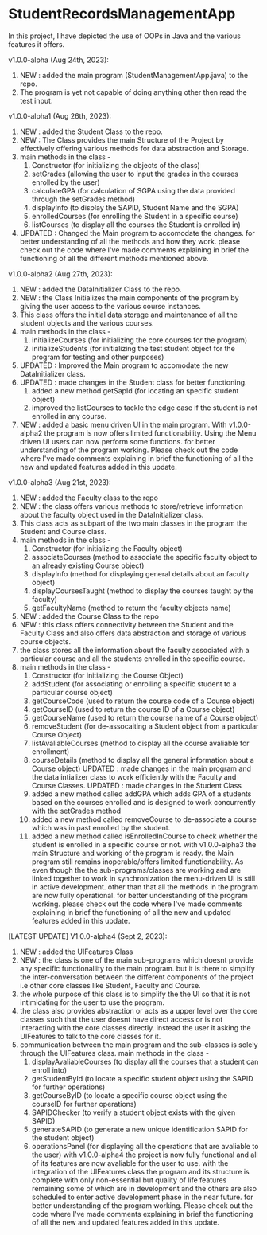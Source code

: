 # StudentRecordsManagementApp
In this project, I have depicted the use of OOPs in Java and the various features it offers.

v1.0.0-alpha (Aug 24th, 2023): 
1. NEW : added the main program (StudentManagementApp.java) to the repo.
2. The program is yet not capable of doing anything other then read the test input.


v1.0.0-alpha1 (Aug 26th, 2023):
1. NEW : added the Student Class to the repo.
2. NEW : The Class provides the main Structure of the Project by effectively offering various methods for data abstraction and Storage.
3. main methods in the class -
   1. Constructor (for initializing the objects of the class)
   2. setGrades (allowing the user to input the grades in the courses enrolled by the user)
   3. calculateGPA (for calculation of SGPA using the data provided through the setGrades method)
   4. displayInfo (to display the SAPID, Student Name and the SGPA)
   5. enrolledCourses (for enrolling the Student in a specific course)
   6. listCourses (to display all the courses the Student is enrolled in)
4. UPDATED : Changed the Main program to accomodate the changes.
for better understanding of all the methods and how they work. please check out the code where I've made comments
explaining in brief the functioning of all the different methods mentioned above.


v1.0.0-alpha2 (Aug 27th, 2023):
1. NEW : added the DataInitializer Class to the repo.
2. NEW : the Class Initializes the main components of the program by giving the user access to the various course instances.
3. This class offers the initial data storage and maintenance of all the student objects and the various courses.
4. main methods in the class - 
   1. initializeCourses (for initializing the core courses for the program)
   2. initializeStudents (for initializing the test student object for the program for testing and other purposes)
5. UPDATED : Improved the Main program to accomodate the new DataInitializer class.
6. UPDATED : made changes in the Student class for better functioning.
   1. added a new method getSapId (for locating an specific student object)
   2. improved the listCourses to tackle the edge case if the student is not enrolled in any course.
7. NEW : added a basic menu driven UI in the main program.
With v1.0.0-alpha2 the program is now offers limited functionability. Using the Menu driven UI users can now perform some functions.
for better understanding of the program working. Please check out the code where I've made comments explaining in brief
the functioning of all the new and updated features added in this update.


v1.0.0-alpha3 (Aug 21st, 2023):
1. NEW : added the Faculty class to the repo
2. NEW : the class offers various methods to store/retrieve information about the faculty object used in the DataInitializer class.
3. This class acts as subpart of the two main classes in the program the Student and Course class.
4. main methods in the class -
   1. Constructor (for initializing the Faculty object)
   2. associateCourses (method to associate the specific faculty object to an already existing Course object)
   3. displayInfo (method for displaying general details about an faculty object)
   4. displayCoursesTaught (method to display the courses taught by the faculty)
   5. getFacultyName (method to return the faculty objects name)
5. NEW : added the Course Class to the repo
6. NEW : this class offers connectivity between the Student and the Faculty Class and also offers data abstraction and storage of various course objects.
7. the class stores all the information about the faculty associated with a particular course and all the students enrolled in the specific course.
8. main methods in the class -
   1. Constructor (for initializing the Course Object)
   2. addStudent (for associating or enrolling a specific student to a particular course object)
   3. getCourseCode (used to return the course code of a Course object)
   4. getCourseID (used to return the course ID of a Course object)
   5. getCourseName (used to return the course name of a Course object)
   6. removeStudent (for de-assocaiting a Student object from a particular Course Object)
   7. listAvaliableCourses (method to display all the course avaliable for enrollment)
   8. courseDetails (method to display all the general information about a Course object)
UPDATED : made changes in the main program and the data intializer class to work efficiently with the Faculty and Course Classes.
UPDATED : made changes in the Student Class
   1. added a new method called addGPA which adds GPA of a students based on the courses enrolled and is designed to work concurrently with the setGrades method
   2. added a new method called removeCourse to de-associate a course which was in past enrolled by the student.
   3. added a new method called isEnrolledInCourse to check whether the student is enrolled in a specific course or not.
with v1.0.0-alpha3 the main Structure and working of the program is ready. the Main program still remains inoperable/offers limited functionability.
As even though the the sub-programs/classes are working and are linked together to work in synchronization the menu-driven UI is still in active development.
other than that all the methods in the program are now fully operational.
for better understanding of the program working. please check out the code where I've made comments explaining in brief the functioning of all the new and updated features added in this update. 


[LATEST UPDATE] V1.0.0-alpha4 (Sept 2, 2023):
1. NEW : added the UIFeatures Class
2. NEW : the class is one of the main sub-programs which doesnt provide any specific functionallity to the main program. but it is there to simplify the inter-conversation between the different components of the project i.e other core classes like Student, Faculty and Course.
3. the whole purpose of this class is to simplify the the UI so that it is not intimidating for the user to use the program.
4. the class also provides abstraction or acts as a upper level over the core classes such that the user doesnt have direct access or is not interacting with the core classes directly. instead the user it asking the UIFeatures to talk to the core classes for it.
5. communication between the main program and the sub-classes is solely through the UIFeatures class.
main methods in the class -
   1. displayAvaliableCourses (to display all the courses that a student can enroll into)
   2. getStudentById (to locate a specific student object using the SAPID for further operations)
   3. getCourseByID (to locate a specific course object using the courseID for further operations)
   4. SAPIDChecker (to verify a student object exists with the given SAPID)
   5. generateSAPID (to generate a new unique identification SAPID for the student object)
   6. operationsPanel (for displaying all the operations that are avaliable to the user)
with v1.0.0-alpha4 the project is now fully functional and all of its features are now avaliable for the user to use. with the integration of the UIFeatures class the program and its structure is complete with only non-essential but quality of life features remaining some of which are in development and the others are also scheduled to enter active development phase in the near future.
for better understanding of the program working. Please check out the code where I've made comments explaining in brief the functioning of all the new and updated features added in this update.
